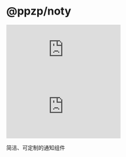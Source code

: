 # @ppzp/noty
[![license](https://img.shields.io/github/license/ppz-pro/noty.js)](https://github.com/ppz-pro/noty.js/blob/main/LICENSE)
[![release](https://img.shields.io/github/release/ppz-pro/noty.js)](https://github.com/ppz-pro/noty.js/releases)

简洁、可定制的通知组件